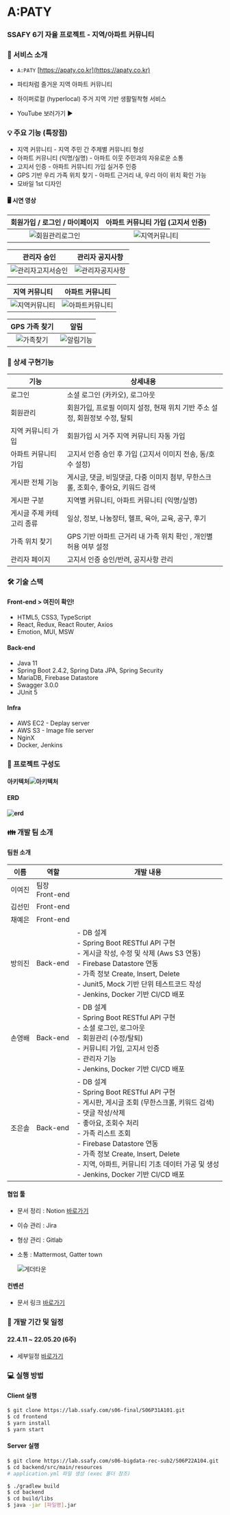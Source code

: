 



# A:PATY 

### SSAFY 6기 자율 프로젝트 - 지역/아파트 커뮤니티 





### 💁 서비스 소개

- ``A:PATY`` [https://apaty.co.kr](https://apaty.co.kr)

- 파티처럼 즐거운 지역 아파트 커뮤니티

- 하이퍼로컬 (hyperlocal)  주거 지역 기반 생활밀착형 서비스

- YouTube 보러가기 ▶

  


### 💡 주요 기능 (특장점)

- 지역 커뮤니티  -  지역 주민 간 주제별 커뮤니티 형성
- 아파트 커뮤니티 (익명/실명)  -  아파트 이웃 주민과의 자유로운 소통
- 고지서 인증  -  아파트 커뮤니티 가입 실거주 인증
- GPS 기반 우리 가족 위치 찾기  -  아파트 근거리 내, 우리 아이 위치 확인 가능
- 모바일 1st 디자인 






#### :desktop_computer:  시연 영상

|                회원가입 / 로그인 / 마이페이지                |              아파트 커뮤니티 가입 (고지서 인증)              |
| :----------------------------------------------------------: | :----------------------------------------------------------: |
| ![회원관리로그인](https://user-images.githubusercontent.com/12628688/169336165-b3a4d472-add0-4786-955b-5e5edbe45ecc.gif) | ![지역커뮤니티](https://user-images.githubusercontent.com/12628688/169334781-9d938ead-52c5-4891-9a44-a99e577430db.gif) |




|                         관리자 승인                          |                       관리자 공지사항                        |
| :----------------------------------------------------------: | :----------------------------------------------------------: |
| ![관리자고지서승인](https://user-images.githubusercontent.com/12628688/169324761-7b550ca1-a641-4310-9fb2-090e98ad900f.gif) | ![관리자공지사항](https://user-images.githubusercontent.com/12628688/169324816-a40e36ae-d678-428a-a0e6-11d659558efd.gif) |



|                        지역 커뮤니티                         |                       아파트 커뮤니티                        |
| :----------------------------------------------------------: | :----------------------------------------------------------: |
| ![지역커뮤니티](https://user-images.githubusercontent.com/12628688/169355213-8c12f4fc-0741-4850-9d10-015aef0dfe0b.gif) | ![아파트커뮤니티](https://user-images.githubusercontent.com/12628688/169337868-622bba79-d02e-4228-990c-d8685ebecce6.gif) |



|                        GPS 가족 찾기                         |                             알림                             |
| :----------------------------------------------------------: | :----------------------------------------------------------: |
| ![가족찾기](https://user-images.githubusercontent.com/12628688/169323995-80443b76-eced-491d-b7a5-7c23aafc46ae.gif) | ![알림기능](https://user-images.githubusercontent.com/12628688/169357652-040aca20-6d66-4718-bce0-75064aa75293.gif) |





### 🎈 상세 구현기능

| 기능                      | 상세내용                                                     |
| ------------------------- | ------------------------------------------------------------ |
| 로그인                    | 소셜 로그인 (카카오), 로그아웃                               |
| 회원관리                  | 회원가입, 프로필 이미지 설정, 현재 위치 기반 주소 설정, 회원정보 수정, 탈퇴 |
| 지역 커뮤니티 가입        | 회원가입 시 거주 지역 커뮤니티 자동 가입                     |
| 아파트 커뮤니티 가입      | 고지서 인증 승인 후 가입 (고지서 이미지 전송, 동/호수 설정)  |
| 게시판 전체 기능          | 게시글, 댓글, 비밀댓글, 다중 이미지 첨부, 무한스크롤, 조회수, 좋아요, 키워드 검색 |
| 게시판 구분               | 지역별 커뮤니티, 아파트 커뮤니티 (익명/실명)                 |
| 게시글 주제 카테고리 종류 | 일상, 정보, 나눔장터, 헬프, 육아, 교육, 공구, 후기           |
| 가족 위치 찾기            | GPS 기반 아파트 근거리 내 가족 위치 확인 , 개인별 허용 여부 설정 |
| 관리자 페이지             | 고지서 인증 승인/반려, 공지사항 관리                         |





### 🛠 기술 스택

#### Front-end > 여진이 확인!

- HTML5, CSS3, TypeScript
- React, Redux, React Router, Axios
- Emotion, MUI, MSW

#### Back-end

- Java 11
- Spring Boot 2.4.2, Spring Data JPA, Spring Security
- MariaDB, Firebase Datastore
- Swagger 3.0.0
- JUnit 5

#### Infra

- AWS EC2 - Deplay server
- AWS S3  - Image file server
- NginX
- Docker, Jenkins





### 📂 프로젝트 구성도

#### 아키텍처![아키텍처](https://user-images.githubusercontent.com/12628688/169325492-a69b07d3-824b-46eb-8e9f-85164d22ae5f.JPG)

#### ERD

#### ![erd](https://user-images.githubusercontent.com/12628688/169325785-5d6bc3e3-b72f-4c41-8079-8627813e52c9.JPG)






### 👪 개발 팀 소개

#### 팀원 소개

| 이름   | 역할                | 개발 내용                                                    |
| ------ | ------------------- | ------------------------------------------------------------ |
| 이여진 | 팀장<br />Front-end |                                                              |
| 김선민 | Front-end           |                                                              |
| 채예은 | Front-end           |                                                              |
| 방의진 | Back-end            | - DB 설계<br/>- Spring Boot RESTful API 구현<br/>		- 게시글 작성, 수정 및 삭제 (Aws S3 연동)<br/>- Firebase Datastore 연동<br/>        - 가족 정보 Create, Insert, Delete<br/>- Junit5, Mock 기반 단위 테스트코드 작성<br/>- Jenkins, Docker 기반 CI/CD 배포 |
| 손영배 | Back-end            | - DB 설계<br/>- Spring Boot RESTful API 구현<br/>		- 소셜 로그인, 로그아웃<br/>		- 회원관리 (수정/탈퇴)<br/>		- 커뮤니티 가입, 고지서 인증<br/>		- 관리자 기능<br/>- Jenkins, Docker 기반 CI/CD 배포 |
| 조은솔 | Back-end            | - DB 설계<br/>- Spring Boot RESTful API 구현<br/>		- 게시판, 게시글 조회 (무한스크롤, 키워드 검색)<br/>		- 댓글 작성/삭제<br/>		- 좋아요, 조회수 처리<br/>		- 가족 리스트 조회<br/>- Firebase Datastore 연동<br/>		- 가족 정보 Create, Insert, Delete<br/>- 지역, 아파트, 커뮤니티 기초 데이터 가공 및 생성<br/>- Jenkins, Docker 기반 CI/CD 배포 |



#### 협업 툴

- 문서 정리 : Notion  [바로가기](https://www.notion.so/27bd1dcf1319422481c0f2b3b1562ecb)

- 이슈 관리 : Jira

- 형상 관리 : Gitlab

- 소통 : Mattermost, Gatter town

  ![게더타운](https://user-images.githubusercontent.com/12628688/169325187-430004a5-6c15-4a58-bf64-8315e0fde128.gif)



#### 컨벤션 

- 문서 링크   [바로가기](https://www.notion.so/Convention-61d6404cc0d0424296e57cec6def1b87)

  



### 📅 개발 기간 및 일정

####   22.4.11 ~ 22.05.20 (6주)

- 세부일정   [바로가기](https://www.notion.so/cbc32e6dd51d4db1aa65e1b4b4e5e110)





### 💻 실행 방법

#### Client 실행

```bash
$ git clone https://lab.ssafy.com/s06-final/S06P31A101.git
$ cd frontend
$ yarn install
$ yarn start
```

#### Server 실행

```bash
$ git clone https://lab.ssafy.com/s06-bigdata-rec-sub2/S06P22A104.git
$ cd backend/src/main/resources
# application.yml 파일 생성 (exec 폴더 참조)

$ ./gradlew build
$ cd backend
$ cd build/libs
$ java -jar [파일명].jar
```
